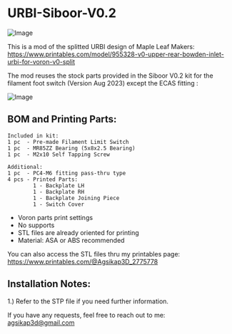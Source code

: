# URBI-Siboor-V0.2

![Image](https://github.com/user-attachments/assets/1971bdef-e779-420a-b3c1-409b069ddda5)

This is a mod of the splitted URBI design of Maple Leaf Makers:  
https://www.printables.com/model/955328-v0-upper-rear-bowden-inlet-urbi-for-voron-v0-split

The mod reuses the stock parts provided in the Siboor V0.2 kit for the filament foot switch (Version Aug 2023) except the ECAS fitting :  

![Image](https://github.com/user-attachments/assets/97f5e500-aaab-47d4-8490-bd2b061d166f)

## BOM and Printing Parts:  
```
Included in kit:
1 pc  - Pre-made Filament Limit Switch  
1 pc  - MR85ZZ Bearing (5x8x2.5 Bearing)
1 pc  - M2x10 Self Tapping Screw        

Additional:
1 pc  - PC4-M6 fitting pass-thru type 
4 pcs - Printed Parts:
        1 - Backplate LH
        1 - Backplate RH
        1 - Backplate Joining Piece
        1 - Switch Cover
```
- Voron parts print settings
- No supports
- STL files are already oriented for printing   
- Material: ASA or ABS recommended

You can also access the STL files thru my printables page:  
https://www.printables.com/@Agsikap3D_2775778

## Installation Notes:
1.) Refer to the STP file if you need further information.

If you have any requests, feel free to reach out to me:  
agsikap3d@gmail.com
